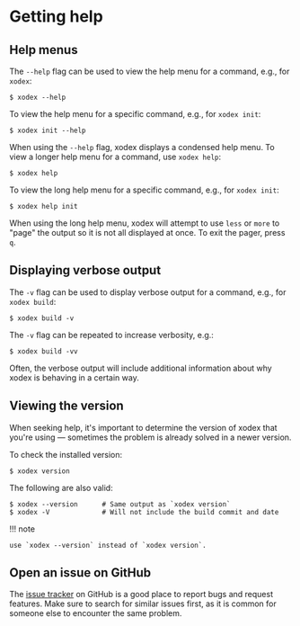 # Getting help

## Help menus

The `--help` flag can be used to view the help menu for a command, e.g., for `xodex`:

```console
$ xodex --help
```

To view the help menu for a specific command, e.g., for `xodex init`:

```console
$ xodex init --help
```

When using the `--help` flag, xodex displays a condensed help menu. To view a longer help menu for a
command, use `xodex help`:

```console
$ xodex help
```

To view the long help menu for a specific command, e.g., for `xodex init`:

```console
$ xodex help init
```

When using the long help menu, xodex will attempt to use `less` or `more` to "page" the output so it is
not all displayed at once. To exit the pager, press `q`.

## Displaying verbose output

The `-v` flag can be used to display verbose output for a command, e.g., for `xodex build`:

```console
$ xodex build -v
```

The `-v` flag can be repeated to increase verbosity, e.g.:

```console
$ xodex build -vv
```

Often, the verbose output will include additional information about why xodex is behaving in a certain
way.

## Viewing the version

When seeking help, it's important to determine the version of xodex that you're using — sometimes the
problem is already solved in a newer version.

To check the installed version:

```console
$ xodex version
```

The following are also valid:

```console
$ xodex --version      # Same output as `xodex version`
$ xodex -V             # Will not include the build commit and date
```

!!! note

    use `xodex --version` instead of `xodex version`.

## Open an issue on GitHub

The [issue tracker](https://github.com/djoezeke/xodex/issues) on GitHub is a good place to report bugs
and request features. Make sure to search for similar issues first, as it is common for someone else
to encounter the same problem.
